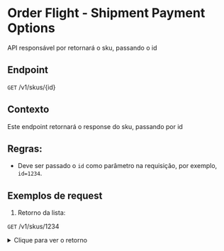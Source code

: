 # Order Flight - Shipment Payment Options

API responsável por retornará o sku, passando o id

## Endpoint

`GET` /v1/skus/{id}


## Contexto

Este endpoint retornará o response do sku, passando por id

## Regras:

- Deve ser passado o `id` como parâmetro na requisição, por exemplo, `id=1234`.


## Exemplos de request

1. Retorno da lista:

`GET` /v1/skus/1234

<details>
    <summary>Clique para ver o retorno</summary>
    <pre>
{
  "id": "CVCFLIGHT",
  "description": "CVCFLIGHT",
  "available": true,
  "currency": "PTS",
  "salePrice": 18200,
  "listPrice": 18200,
  "quantity": 1,
  "commerceItemId": "ci19870698620961"
}
</pre>
</details>